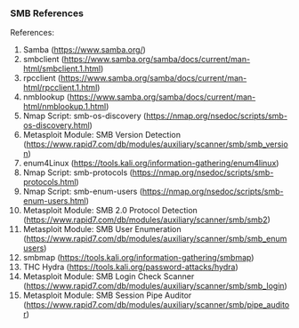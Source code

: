 ### SMB References
References:
1. Samba (https://www.samba.org/)
2. smbclient (https://www.samba.org/samba/docs/current/man-html/smbclient.1.html)
3. rpcclient (https://www.samba.org/samba/docs/current/man-html/rpcclient.1.html)
4. nmblookup (https://www.samba.org/samba/docs/current/man-html/nmblookup.1.html)
5. Nmap Script: smb-os-discovery (https://nmap.org/nsedoc/scripts/smb-os-discovery.html)
6. Metasploit Module: SMB Version Detection (https://www.rapid7.com/db/modules/auxiliary/scanner/smb/smb_version)
7. enum4Linux (https://tools.kali.org/information-gathering/enum4linux)
8. Nmap Script: smb-protocols (https://nmap.org/nsedoc/scripts/smb-protocols.html)
9. Nmap Script: smb-enum-users (https://nmap.org/nsedoc/scripts/smb-enum-users.html)
10. Metasploit Module: SMB 2.0 Protocol Detection (https://www.rapid7.com/db/modules/auxiliary/scanner/smb/smb2)
11. Metasploit Module: SMB User Enumeration (https://www.rapid7.com/db/modules/auxiliary/scanner/smb/smb_enumusers)
12. smbmap (https://tools.kali.org/information-gathering/smbmap)
13. THC Hydra (https://tools.kali.org/password-attacks/hydra)
14. Metasploit Module: SMB Login Check Scanner (https://www.rapid7.com/db/modules/auxiliary/scanner/smb/smb_login)
15. Metasploit Module: SMB Session Pipe Auditor (https://www.rapid7.com/db/modules/auxiliary/scanner/smb/pipe_auditor)
